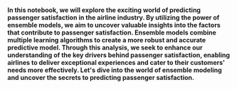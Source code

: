 #### In this notebook, we will explore the exciting world of predicting passenger satisfaction in the airline industry. By utilizing the power of ensemble models, we aim to uncover valuable insights into the factors that contribute to passenger satisfaction. Ensemble models combine multiple learning algorithms to create a more robust and accurate predictive model. Through this analysis, we seek to enhance our understanding of the key drivers behind passenger satisfaction, enabling airlines to deliver exceptional experiences and cater to their customers' needs more effectively. Let's dive into the world of ensemble modeling and uncover the secrets to predicting passenger satisfaction.
